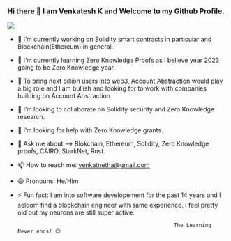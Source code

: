 ### Hi there 👋 I am Venkatesh K and Welcome to my Github Profile.


[<img src="https://user-images.githubusercontent.com/38311122/207119230-19861f06-7d1a-495e-8d3d-5ab0c56e6309.png">](https://www.linkedin.com/in/venkateshk-k-24247890/)


- 🔭 I’m currently working on Solidity smart contracts in particular and Blockchain(Ethereum) in general. 
- 🌱 I’m currently learning Zero Knowledge Proofs as I believe year 2023 going to be Zero Knowledge year.
- 🌱 To bring next billion users into web3, Account Abstraction would play a big role and I am bullish and looking for to work with companies building on       Account Abstraction
- 👯 I’m looking to collaborate on Solidity security and Zero Knowledge research.
- 🤔 I’m looking for help with Zero Knowledge grants.
- 💬 Ask me about --> Blokchain, Ethereum, Solidity, Zero Knowledge proofs, CAIRO, StarkNet, Rust.
- 📫 How to reach me: venkatnetha@gmail.com
- 😄 Pronouns: He/Him
- ⚡ Fun fact: I am into software developement for the past 14 years and I seldom find a blockchain engineer with same experience. I feel pretty old but my neurons are still super active.

    
    
                                                                
                                                                
                                                                
                                                        The Learning Never ends! 😊
